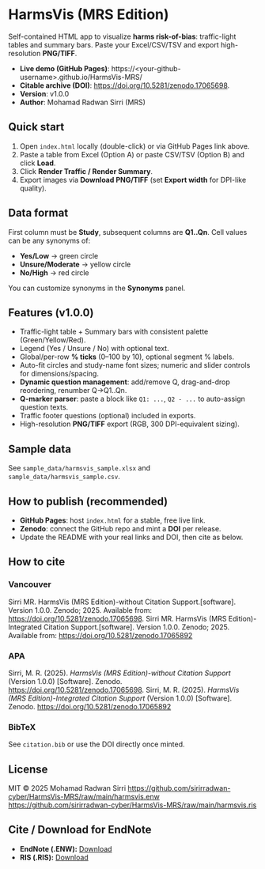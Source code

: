 # HarmsVis (MRS Edition)

Self-contained HTML app to visualize **harms risk-of-bias**: traffic-light tables and summary bars. Paste your Excel/CSV/TSV and export high-resolution **PNG/TIFF**.

- **Live demo (GitHub Pages)**: https://&lt;your-github-username&gt;.github.io/HarmsVis-MRS/
- **Citable archive (DOI)**: https://doi.org/10.5281/zenodo.17065698.
- **Version**: v1.0.0
- **Author**: Mohamad Radwan Sirri (MRS)

## Quick start
1. Open `index.html` locally (double-click) or via GitHub Pages link above.
2. Paste a table from Excel (Option A) or paste CSV/TSV (Option B) and click **Load**.
3. Click **Render Traffic / Render Summary**.
4. Export images via **Download PNG/TIFF** (set **Export width** for DPI-like quality).

## Data format
First column must be **Study**, subsequent columns are **Q1..Qn**. Cell values can be any synonyms of:
- **Yes/Low** → green circle
- **Unsure/Moderate** → yellow circle
- **No/High** → red circle

You can customize synonyms in the **Synonyms** panel.

## Features (v1.0.0)
- Traffic-light table + Summary bars with consistent palette (Green/Yellow/Red).
- Legend (Yes / Unsure / No) with optional text.
- Global/per-row **% ticks** (0–100 by 10), optional segment % labels.
- Auto-fit circles and study-name font sizes; numeric and slider controls for dimensions/spacing.
- **Dynamic question management**: add/remove Q, drag-and-drop reordering, renumber Q→Q1..Qn.
- **Q-marker parser**: paste a block like `Q1: ...`, `Q2 - ...` to auto-assign question texts.
- Traffic footer questions (optional) included in exports.
- High-resolution **PNG/TIFF** export (RGB, 300 DPI-equivalent sizing).

## Sample data
See `sample_data/harmsvis_sample.xlsx` and `sample_data/harmsvis_sample.csv`.

## How to publish (recommended)
- **GitHub Pages**: host `index.html` for a stable, free live link.
- **Zenodo**: connect the GitHub repo and mint a **DOI** per release.
- Update the README with your real links and DOI, then cite as below.

## How to cite
### Vancouver
Sirri MR. HarmsVis (MRS Edition)-without Citation Support.[software]. Version 1.0.0. Zenodo; 2025. Available from: https://doi.org/10.5281/zenodo.17065698.
Sirri MR. HarmsVis (MRS Edition)-Integrated Citation Support.[software]. Version 1.0.0. Zenodo; 2025. Available from: https://doi.org/10.5281/zenodo.17065892

### APA
Sirri, M. R. (2025). *HarmsVis (MRS Edition)-without Citation Support* (Version 1.0.0) [Software]. Zenodo. https://doi.org/10.5281/zenodo.17065698.
Sirri, M. R. (2025). *HarmsVis (MRS Edition)-Integrated Citation Support* (Version 1.0.0) [Software]. Zenodo. https://doi.org/10.5281/zenodo.17065892

### BibTeX
See `citation.bib` or use the DOI directly once minted.

## License
MIT © 2025 Mohamad Radwan Sirri
https://github.com/sirirradwan-cyber/HarmsVis-MRS/raw/main/harmsvis.enw
https://github.com/sirirradwan-cyber/HarmsVis-MRS/raw/main/harmsvis.ris
## Cite / Download for EndNote
- **EndNote (.ENW):** [Download](https://github.com/sirirradwan-cyber/HarmsVis-MRS/raw/main/harmsvis.enw)
- **RIS (.RIS):** [Download](https://github.com/sirirradwan-cyber/HarmsVis-MRS/raw/main/harmsvis.ris)
